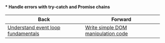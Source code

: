 #### * Handle errors with try-catch and Promise chains



| Back | Forward |
|---|---|
| [Understand event loop fundamentals](/ua/junior/javascript/understand-event-loop-basics.md)  | [Write simple DOM manipulation code](/ua/junior/javascript/write-a-small-javascript-code.md) |